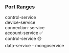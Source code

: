 ### Port Ranges

control-service <br>
device-service <br>
connection-service <br>
account-service ✅<br>
control-service 🟡<br>
data-service - mongoservice
